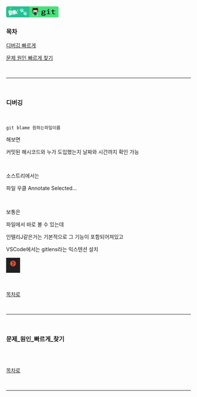<br />
<a href="https://github.com/seol-yu/TIL/tree/master/Git/Git_Master" target="_blank"><img src="https://github.com/seol-yu/TIL/blob/master/images/git-badge-logo.png?raw=true" height=30 /></a>
<br />

### 목차

[디버깅 빠르게](#디버깅)

[문제 원인 빠르게 찾기](#문제_원인_빠르게_찾기)

<br/>

---

<br/>

### 디버깅

<br />

`git blame 원하는파일이름`

해보면

커밋된 해시코드와 누가 도입했는지 날짜와 시간까지 확인 가능

<br />

소스트리에서는

파일 우클 Annotate Selected...

<br />

보통은

파일에서 바로 볼 수 있는데

인텔리J같은거는 기본적으로 그 기능이 포함되어져있고

VSCode에서는 gitlens라는 익스텐션 설치

![1](./imgs/1.png)

<br />

[목차로](#목차)

<br />

---

<br />

### 문제_원인_빠르게_찾기

<br />



<br />

[목차로](#목차)

<br />

---


